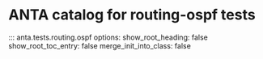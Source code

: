 # ANTA catalog for routing-ospf tests

::: anta.tests.routing.ospf
    options:
      show_root_heading: false
      show_root_toc_entry: false
      merge_init_into_class: false

